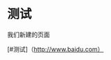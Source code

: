 <!-- TITLE: 测试 -->
<!-- SUBTITLE: A quick summary of 测试 -->

# 测试

我们新建的页面

[#测试]（http://www.baidu.com）